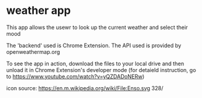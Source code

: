 # weather app

This app allows the usewr to look up the current weather and select their mood

The 'backend' used is Chrome Extension.  The API used is provided by openweathermap.org

To see the app in action, download the files to your local drive and then unload it in Chrome Extension's developer mode (for detaield instruction, go to https://www.youtube.com/watch?v=yQZDADoNERw)


icon source: https://en.m.wikipedia.org/wiki/File:Enso.svg
328/